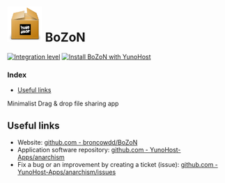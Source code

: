 # <img src="/images/yunohost_package.png" height="80px" alt="Package"> BoZoN

[![Integration level](https://dash.yunohost.org/integration/bozon.svg)](https://ci-apps.yunohost.org/jenkins/job/bozon%20%28Community%29/lastBuild/consoleFull) [![Install BoZoN with YunoHost](https://install-app.yunohost.org/install-with-yunohost.png)](https://install-app.yunohost.org/?app=bozon)

### Index

- [Useful links](#useful-links)

Minimalist Drag & drop file sharing app

## Useful links

+ Website: [github.com - broncowdd/BoZoN](https://github.com/broncowdd/BoZoN)
+ Application software repository: [github.com - YunoHost-Apps/anarchism](https://github.com/YunoHost-Apps/bozon_ynh)
+ Fix a bug or an improvement by creating a ticket (issue): [github.com - YunoHost-Apps/anarchism/issues](https://github.com/YunoHost-Apps/bozon_ynh/issues)
